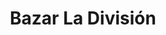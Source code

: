 ---
title: "Bazar La División"
url: /villa-de-alvarez/bazar-la-division/
shop: tienda de variedades
---
